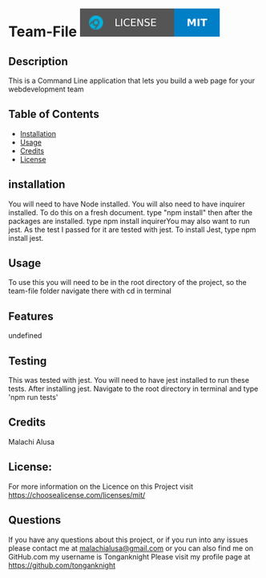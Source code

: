 
# Team-File   ![MIT Badge](https://github.com/tonganknight/Readme-Generator/blob/master/assets/images/License-MIT-blue.svg)                       

## Description

This is a Command Line application that lets you build a web page for your webdevelopment team

## Table of Contents
* [Installation](#installation)
* [Usage](#usage)
* [Credits](#credits)
* [License](#license)
         
## installation 

You will need to have Node installed. You will also need to have inquirer installed. To do this on a fresh document. type "npm install" then after the packages are installed. type npm install inquirerYou may also want to run jest. As the test I passed for it are tested with jest. To install Jest, type npm install jest.

## Usage

To use this you will need to be in the root directory of the project, so the team-file folder navigate there with cd in terminal

## Features

undefined

## Testing 

This was tested with jest. You will need to have jest installed to run these tests. After installing jest. Navigate to the root directory in terminal and type 'npm run tests'

## Credits

Malachi Alusa

## License:

For more information on the Licence on this Project visit https://choosealicense.com/licenses/mit/

## Questions 

If you have any questions about this project, or if you run into any issues please contact me at malachialusa@gmail.com
or you can also find me on GitHub.com my username is Tonganknight Please visit my profile page at https://github.com/tonganknight

